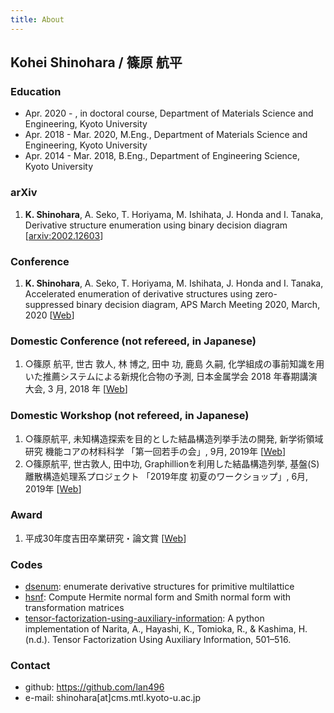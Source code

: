 ```yaml
---
title: About
---
```


## Kohei Shinohara / 篠原 航平

### Education
- Apr. 2020 - , in doctoral course, Department of Materials Science and Engineering, Kyoto University
- Apr. 2018 - Mar. 2020, M.Eng., Department of Materials Science and Engineering, Kyoto University
- Apr. 2014 - Mar. 2018, B.Eng., Department of Engineering Science, Kyoto University

### arXiv
1. **K. Shinohara**, A. Seko, T. Horiyama, M. Ishihata, J. Honda and I. Tanaka, Derivative structure enumeration using binary decision diagram [[arxiv:2002.12603](https://arxiv.org/abs/2002.12603)]

### Conference
1. **K. Shinohara**, A. Seko, T. Horiyama, M. Ishihata, J. Honda and I. Tanaka, Accelerated enumeration of derivative structures using zero-suppressed binary decision diagram, APS March Meeting 2020, March, 2020 [[Web](http://meetings.aps.org/Meeting/MAR20/Session/X43.7)]

### Domestic Conference (not refereed, in Japanese)
1. ○篠原 航平, 世古 敦人, 林 博之, 田中 功, 鹿島 久嗣, 化学組成の事前知識を用いた推薦システムによる新規化合物の予測, 日本金属学会 2018 年春期講演大会, 3 月, 2018 年 [[Web](https://jim.or.jp/MEETINGS/2018_spr/program/src/session.php?code=C311&lang=ja)]

### Domestic Workshop (not refereed, in Japanese)
1. ○篠原航平, 未知構造探索を目的とした結晶構造列挙手法の開発, 新学術領域研究 機能コアの材料科学 「第一回若手の会」, 9月, 2019年 [[Web](https://www.core.mp.pse.nagoya-u.ac.jp/topics/post-152/)]
1. ○篠原航平, 世古敦人, 田中功, Graphillionを利用した結晶構造列挙, 基盤(S) 離散構造処理系プロジェクト 「2019年度 初夏のワークショップ」, 6月, 2019年 [[Web](http://www-erato.ist.hokudai.ac.jp/html/php/sub_html.php?id=53)]

### Award
1. 平成30年度吉田卒業研究・論文賞 [[Web](https://www.t.kyoto-u.ac.jp/ja/news/topics/sa/20180625)]

### Codes
- [dsenum](https://github.com/lan496/dsenum): enumerate derivative structures for primitive multilattice
- [hsnf](https://github.com/lan496/hsnf): Compute Hermite normal form and Smith normal form with transformation matrices
- [tensor-factorization-using-auxiliary-information](https://github.com/lan496/tensor-factorization-using-auxiliary-information): A python implementation of Narita, A., Hayashi, K., Tomioka, R., & Kashima, H. (n.d.). Tensor Factorization Using Auxiliary Information, 501–516.

### Contact
- github: <https://github.com/lan496>
- e-mail: shinohara[at]cms.mtl.kyoto-u.ac.jp
